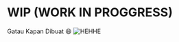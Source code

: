 # WIP (WORK IN PROGGRESS)
Gatau Kapan Dibuat :smile:
![HEHHE](https://media.tenor.com/TykQcM6kNjEAAAAC/cat-grin.gif)